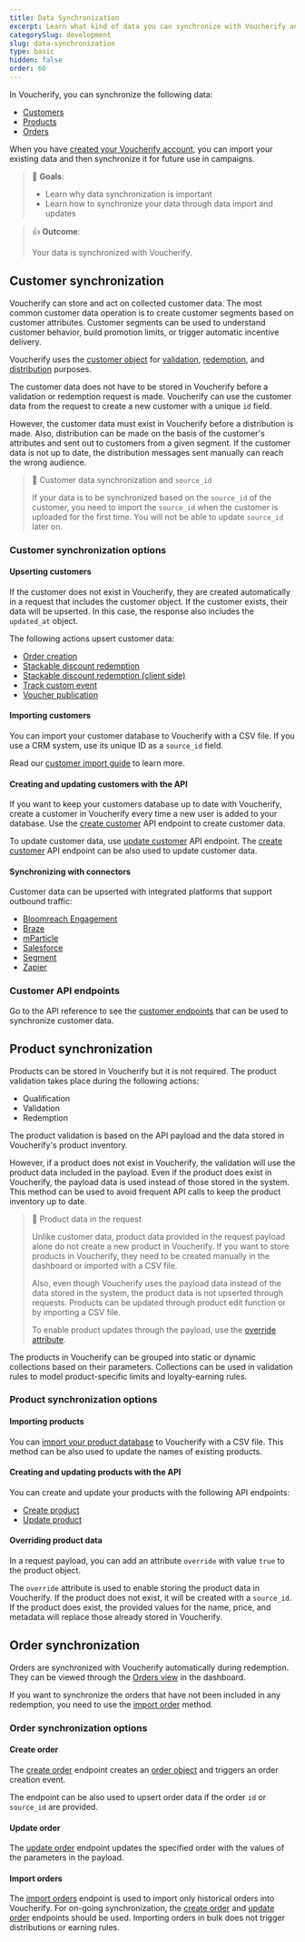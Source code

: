 ```yaml
---
title: Data Synchronization
excerpt: Learn what kind of data you can synchronize with Voucherify and how you can do this
categorySlug: development
slug: data-synchronization
type: basic
hidden: false
order: 60
---
```


In Voucherify, you can synchronize the following data:
- [Customers](#customer-synchronization)
- [Products](#product-synchronization)
- [Orders](#order-synchronization)
<!-- - [Campaigns and vouchers](#campaigns-and-vouchers) -->

When you have [created your Voucherify account](doc:getting-started), you can import your existing data and then synchronize it for future use in campaigns.

> 📘 **Goals**:
>
> - Learn why data synchronization is important
> - Learn how to synchronize your data through data import and updates

> 👍 **Outcome**:
> 
> Your data is synchronized with Voucherify.

## Customer synchronization

Voucherify can store and act on collected customer data. The most common customer data operation is to create customer segments based on customer attributes. Customer segments can be used to understand customer behavior, build promotion limits, or trigger automatic incentive delivery.

Voucherify uses the [customer object](ref:customer-object) for [validation](ref:validation-object), [redemption](ref:redemption-object), and [distribution](https://support.voucherify.io/article/19-how-does-the-distribution-manager-work "How does the distribution manager work?") purposes.

The customer data does not have to be stored in Voucherify before a validation or redemption request is made. Voucherify can use the customer data from the request to create a new customer with a unique `id` field.

However, the customer data must exist in Voucherify before a distribution is made. Also, distribution can be made on the basis of the customer's attributes and sent out to customers from a given segment. If the customer data is not up to date, the distribution messages sent manually can reach the wrong audience.

<!-- this bit must be moved someplace

Every customer has unique identification data in the `source_id` field. The `source_id` can be a customer ID or email from a CRM system, database, or a third-party service.It can be imported into Voucherify from your [CRM database]() or a CSV file <!-- link when ready! -->

> 🚧 Customer data synchronization and `source_id`
>
> If your data is to be synchronized based on the `source_id` of the customer, you need to import the `source_id` when the customer is uploaded for the first time. You will not be able to update `source_id` later on.

### Customer synchronization options

<!-- https://success.voucherify.io/article/430-crm-playbook
Adding customers

These are the ways you can add customer profiles to Voucherify:

API
Webhooks
The import with a CSV file. 
You can integrate your CRM platform with Voucherify.

 -->

#### Upserting customers

If the customer does not exist in Voucherify, they are created automatically in a request that includes the customer object. If the customer exists, their data will be upserted. In this case, the response also includes the `updated_at` object. <!-- these are objects, right? -->

The following actions upsert customer data:
- [Order creation](ref:create-order)
- [Stackable discount redemption](ref:redeem-stacked-discounts)
- [Stackable discount redemption (client side)](ref:redeem-stacked-discounts-client-side)
- [Track custom event](ref:track-custom-event)
- [Voucher publication](ref:create-publication)

#### Importing customers

You can import your customer database to Voucherify with a CSV file. If you use a CRM system, use its unique ID as a `source_id` field.

Read our [customer import guide](https://support.voucherify.io/article/67-how-to-import-my-customers#csv-import "How to import my customers?") to learn more.

#### Creating and updating customers with the API

If you want to keep your customers database up to date with Voucherify, create a customer in Voucherify every time a new user is added to your database. Use the [create customer](ref:create-customer) API endpoint to create customer data.

To update customer data, use [update customer](ref:update-customer) API endpoint. The [create customer](ref:create-customer) API endpoint can be also used to update customer data.

#### Synchronizing with connectors

Customer data can be upserted with integrated platforms that support outbound traffic:
- [Bloomreach Engagement](https://support.voucherify.io/article/613-bloomreach-engagement-integration "Voucherify-Bloomreach Engagement integration article")
- [Braze](https://support.voucherify.io/article/588-braze-integration "Voucherify-Braze integration article")
- [mParticle](https://support.voucherify.io/article/590-mparticle "Voucherify-mParticle integration article")
- [Salesforce](https://support.voucherify.io/article/140-salesforce "Voucherify-Salesforce integration article")
- [Segment](https://support.voucherify.io/article/272-segment "Voucherify-Segment integration article")
- [Zapier](https://support.voucherify.io/article/269-zapier "Voucherify-Zapier integration article")

### Customer API endpoints

Go to the API reference to see the [customer endpoints](ref:customer-object) that can be used to synchronize customer data.

## Product synchronization

Products can be stored in Voucherify but it is not required. The product validation takes place during the following actions:
- Qualification
- Validation
- Redemption

<!-- Links to key concepts once they're done  -->

The product validation is based on the API payload and the data stored in Voucherify's product inventory.

However, if a product does not exist in Voucherify, the validation will use the product data included in the payload. Even if the product does exist in Voucherify, the payload data is used instead of those stored in the system. This method can be used to avoid frequent API calls to keep the product inventory up to date.

> 🚧 Product data in the request
>
> Unlike customer data, product data provided in the request payload alone do not create a new product in Voucherify. If you want to store products in Voucherify, they need to be created manually in the dashboard or imported with a CSV file.
> 
> Also, even though Voucherify uses the payload data instead of the data stored in the system, the product data is not upserted through requests. Products can be updated through product edit function or by importing a CSV file.
>
> To enable product updates through the payload, use the [override attribute](#overriding-product-data).

The products in Voucherify can be grouped into static or dynamic collections based on their parameters. Collections can be used in validation rules to model product-specific limits and loyalty-earning rules.

### Product synchronization options

#### Importing products

You can [import your product database](https://support.voucherify.io/article/515-products#import-products-skus "Import Products and SKUs by CSV") to Voucherify with a CSV file. This method can be also used to update the names of existing products.

#### Creating and updating products with the API

You can create and update your products with the following API endpoints:
- [Create product](ref:create-product)
- [Update product](ref:update-product)

#### Overriding product data

In a request payload, you can add an attribute `override` with value `true` to the product object.

The `override` attribute is used to enable storing the product data in Voucherify. If the product does not exist, it will be created with a `source_id`. If the product does exist, the provided values for the name, price, and metadata will replace those already stored in Voucherify.

## Order synchronization

Orders are synchronized with Voucherify automatically during redemption. They can be viewed through the [Orders view](https://support.voucherify.io/article/263-how-can-i-track-customer-orders "How can I track customer orders?") in the dashboard.

If you want to synchronize the orders that have not been included in any redemption, you need to use the [import order](#import-orders) method.

### Order synchronization options

#### Create order

The [create order](ref:create-order) endpoint creates an [order object](ref:order-object) and triggers an order creation event.

The endpoint can be also used to upsert order data if the order `id` or `source_id` are provided.

#### Update order

The [update order](ref:update-order) endpoint updates the specified order with the values of the parameters in the payload.

#### Import orders

The [import orders](ref:import-orders) endpoint is used to import only historical orders into Voucherify. For on-going synchronization, the [create order](ref:create-order) and  [update order](ref:update-order) endpoints should be used. Importing orders in bulk does not trigger distributions or earning rules.

<!-- ## Campaigns and vouchers -->